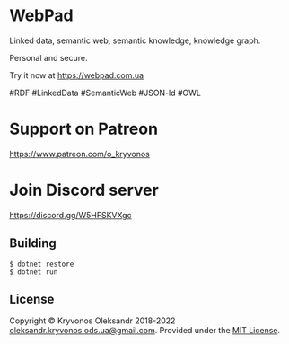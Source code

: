 # WebPad
Linked data, semantic web, semantic knowledge, knowledge graph.

Personal and secure.

Try it now at https://webpad.com.ua

#RDF #LinkedData #SemanticWeb #JSON-ld #OWL

# Support on Patreon

https://www.patreon.com/o_kryvonos


# Join Discord server 

https://discord.gg/W5HFSKVXgc

## Building

```
$ dotnet restore
$ dotnet run
```

## License

Copyright © Kryvonos Oleksandr 2018-2022 <oleksandr.kryvonos.ods.ua@gmail.com>. Provided under the [MIT License](http://opensource.org/licenses/MIT).
